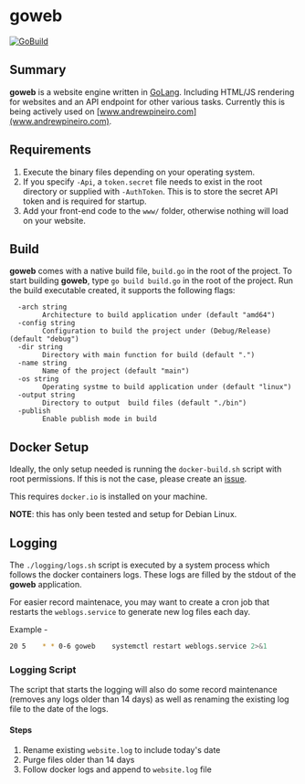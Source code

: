 # goweb

[![GoBuild](https://github.com/andrew-pineiro/goweb/actions/workflows/go.yml/badge.svg)](https://github.com/andrew-pineiro/goweb/actions/workflows/go.yml)

## Summary

**goweb** is a website engine written in [GoLang](https://golang.org/). Including HTML/JS rendering for websites and an API endpoint for other various tasks. Currently this is being actively used on [www.andrewpineiro.com](www.andrewpineiro.com).

## Requirements
1. Execute the binary files depending on your operating system.
2. If you specify `-Api`, a `token.secret` file needs to exist in the root directory or supplied with `-AuthToken`. This is to store the secret API token and is required for startup.
3. Add your front-end code to the `www/` folder, otherwise nothing will load on your website.

## Build
**goweb** comes with a native build file, `build.go` in the root of the project. To start building **goweb**, type `go build build.go` in the root of the project. Run the build executable created, it supports the following flags:
```
  -arch string
        Architecture to build application under (default "amd64")
  -config string
        Configuration to build the project under (Debug/Release) (default "debug")
  -dir string
        Directory with main function for build (default ".")
  -name string
        Name of the project (default "main")
  -os string
        Operating systme to build application under (default "linux")
  -output string
        Directory to output  build files (default "./bin")
  -publish
        Enable publish mode in build
```

## Docker Setup

Ideally, the only setup needed is running the `docker-build.sh` script with root permissions. If this is not the case, please create an [issue](https://github.com/andrew-pineiro/goweb/issues).

This requires `docker.io` is installed on your machine.

**NOTE**: this has only been tested and setup for Debian Linux. 

## Logging

The `./logging/logs.sh` script is executed by a system process which follows the docker containers logs. These logs are filled by the stdout of the **goweb** application.

For easier record maintenace, you may want to create a cron job that restarts the `weblogs.service` to generate new log files each day.

Example -
```bash
20 5    * * 0-6 goweb    systemctl restart weblogs.service 2>&1
```

### Logging Script

The script that starts the logging will also do some record maintenance (removes any logs older than 14 days) as well as renaming the existing log file to the date of the logs.

#### Steps
1. Rename existing `website.log` to include today's date
2. Purge files older than 14 days
3. Follow docker logs and append to `website.log` file 